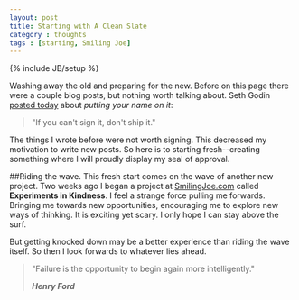 ```yaml
--- 
layout: post
title: Starting with A Clean Slate
category : thoughts
tags : [starting, Smiling Joe]
---
```

{% include JB/setup %}

Washing away the old and preparing for the new. Before on this page there were a couple blog posts, but nothing worth talking about. Seth Godin [posted today](http://sethgodin.typepad.com/seths*blog/2011/07/put-your-name-on-it-1.html) about *putting your name on it*:

>"If you can't sign it, don't ship it."

The things I wrote before were not worth signing. This decreased my motivation to write new posts. So here is to starting fresh--creating something where I will proudly display my seal of approval.

##Riding the wave.
This fresh start comes on the wave of another new project. Two weeks ago I began a project at [SmilingJoe.com](http://smilingjoe.com) called **Experiments in Kindness**. I feel a strange force pulling me forwards. Bringing me towards new opportunities, encouraging me to explore new ways of thinking. It is exciting yet scary. I only hope I can stay above the surf. 

But getting knocked down may be a better experience than riding the wave itself. So then I look forwards to whatever lies ahead.

>"Failure is the opportunity to begin again more intelligently."
>
>***Henry Ford***

